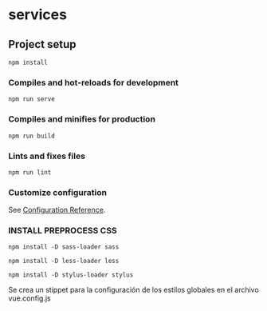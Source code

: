 # services

## Project setup
```
npm install
```

### Compiles and hot-reloads for development
```
npm run serve
```

### Compiles and minifies for production
```
npm run build
```

### Lints and fixes files
```
npm run lint
```

### Customize configuration
See [Configuration Reference](https://cli.vuejs.org/config/).


### INSTALL PREPROCESS CSS
```
npm install -D sass-loader sass
```
```
npm install -D less-loader less
```
```
npm install -D stylus-loader stylus
```


Se crea un stippet para la configuración de los estilos globales en el
archivo vue.config.js
